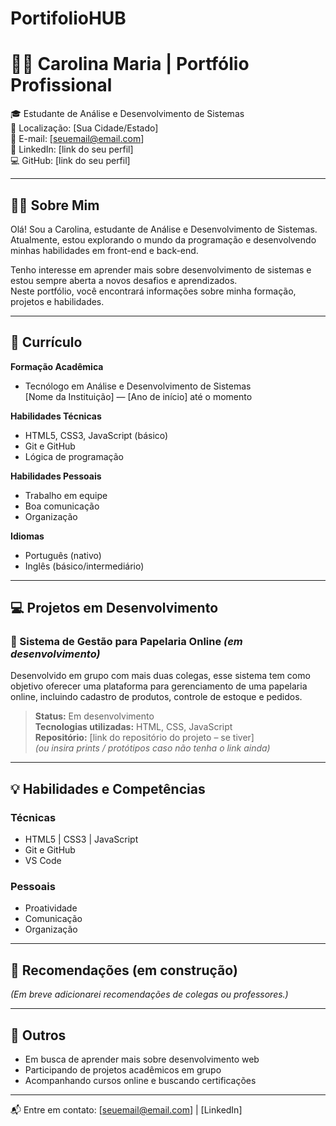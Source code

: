 # PortifolioHUB
# 👩‍💻 Carolina Maria | Portfólio Profissional

🎓 Estudante de Análise e Desenvolvimento de Sistemas  
📍 Localização: [Sua Cidade/Estado]  
📧 E-mail: [seuemail@email.com]  
🔗 LinkedIn: [link do seu perfil]  
💻 GitHub: [link do seu perfil]

---

## 🧑‍🎓 Sobre Mim

Olá! Sou a Carolina, estudante de Análise e Desenvolvimento de Sistemas.  
Atualmente, estou explorando o mundo da programação e desenvolvendo minhas habilidades em front-end e back-end.

Tenho interesse em aprender mais sobre desenvolvimento de sistemas e estou sempre aberta a novos desafios e aprendizados.  
Neste portfólio, você encontrará informações sobre minha formação, projetos e habilidades.

---

## 📄 Currículo

**Formação Acadêmica**
- Tecnólogo em Análise e Desenvolvimento de Sistemas  
  [Nome da Instituição] — [Ano de início] até o momento

**Habilidades Técnicas**
- HTML5, CSS3, JavaScript (básico)
- Git e GitHub
- Lógica de programação

**Habilidades Pessoais**
- Trabalho em equipe
- Boa comunicação
- Organização

**Idiomas**
- Português (nativo)
- Inglês (básico/intermediário)

---

## 💻 Projetos em Desenvolvimento

### 🛒 Sistema de Gestão para Papelaria Online *(em desenvolvimento)*

Desenvolvido em grupo com mais duas colegas, esse sistema tem como objetivo oferecer uma plataforma para gerenciamento de uma papelaria online, incluindo cadastro de produtos, controle de estoque e pedidos.

> **Status:** Em desenvolvimento  
> **Tecnologias utilizadas:** HTML, CSS, JavaScript  
> **Repositório:** [link do repositório do projeto – se tiver]  
> *(ou insira prints / protótipos caso não tenha o link ainda)*

---

## 💡 Habilidades e Competências

### Técnicas
- HTML5 | CSS3 | JavaScript
- Git e GitHub
- VS Code

### Pessoais
- Proatividade
- Comunicação
- Organização

---

## 📢 Recomendações (em construção)

*(Em breve adicionarei recomendações de colegas ou professores.)*

---

## 📌 Outros

- Em busca de aprender mais sobre desenvolvimento web
- Participando de projetos acadêmicos em grupo
- Acompanhando cursos online e buscando certificações

---

📬 Entre em contato: [seuemail@email.com] | [LinkedIn]


